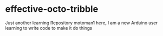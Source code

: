 # effective-octo-tribble
Just another learning Repository
motoman1 here, I am a new Arduino user learning to write code to make it do things
